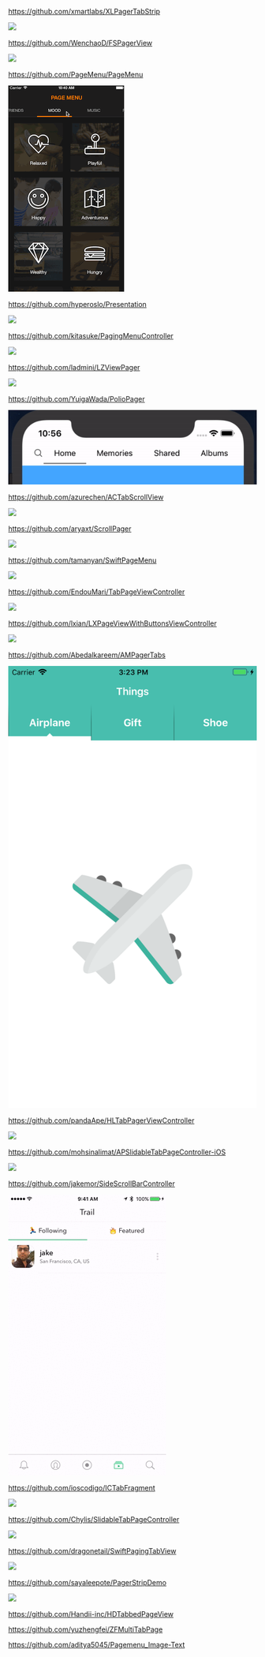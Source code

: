 https://github.com/xmartlabs/XLPagerTabStrip

![](https://github.com/xmartlabs/XLPagerTabStrip/raw/master/Example/instagram.gif)

https://github.com/WenchaoD/FSPagerView

![](https://cloud.githubusercontent.com/assets/5186464/22688057/9003d880-ed65-11e6-882e-4587c97c8878.gif)

https://github.com/PageMenu/PageMenu

![](https://raw.githubusercontent.com/uacaps/ResourceRepo/master/PageMenu/PageMenuDemo.gif)

https://github.com/hyperoslo/Presentation

![](https://raw.githubusercontent.com/hyperoslo/Presentation/master/Example/Parallax/Images/Parallax-v2.gif)

https://github.com/kitasuke/PagingMenuController

![](https://raw.githubusercontent.com/wiki/kitasuke/PagingMenuController/images/demo4.gif)

https://github.com/ladmini/LZViewPager

![](https://github.com/ladmini/LZViewPager/raw/master/webimages/demo.gif)

https://github.com/YuigaWada/PolioPager

![](https://github.com/YuigaWada/PolioPager/raw/master/image/PolioPager.gif)

https://github.com/azurechen/ACTabScrollView

![](https://github.com/azurechen/ACTabScrollView/raw/master/Screenshots/demo-1.gif)

https://github.com/aryaxt/ScrollPager

![](https://camo.githubusercontent.com/014e145bc0e3364e56400ba00a7687e52305d6a7/68747470733a2f2f7261772e6769746875622e636f6d2f6172796178742f5363726f6c6c50616765722f6d61737465722f7363726f6c6c50616765722e706e67)

https://github.com/tamanyan/SwiftPageMenu

![](https://raw.githubusercontent.com/tamanyan/SwiftPageMenu/master/screen_captures/1.gif)

https://github.com/EndouMari/TabPageViewController

![](https://raw.githubusercontent.com/wiki/EndouMari/TabPageViewController/images/demo2.gif)

https://github.com/lxian/LXPageViewWithButtonsViewController

![](https://github.com/lxian/LXPageViewWithButtonsViewController/raw/master/screenshot0.png)

https://github.com/Abedalkareem/AMPagerTabs

![](https://github.com/Abedalkareem/AMPagerTabs/raw/master/Screen%20Shot.png)

https://github.com/pandaApe/HLTabPagerViewController

![](https://github.com/pandaApe/HLTabPagerViewController/raw/master/example.gif)

https://github.com/mohsinalimat/APSlidableTabPageController-iOS

![](https://cloud.githubusercontent.com/assets/16682908/12745471/ac8c307e-c999-11e5-83e1-455f949cc4d6.gif)

https://github.com/jakemor/SideScrollBarController

![](https://github.com/jakemor/SideScrollBarController/raw/master/SideScrollBarControllerDemo.gif?raw=true)

https://github.com/ioscodigo/ICTabFragment

![](https://github.com/ioscodigo/ICTabFragment/raw/master/Images/first.gif)

https://github.com/Chylis/SlidableTabPageController

![](https://cloud.githubusercontent.com/assets/653946/17933575/d8ad7318-6a14-11e6-9b0e-d5cae9ae719c.gif)

https://github.com/dragonetail/SwiftPagingTabView

![](https://github.com/dragonetail/SwiftPagingTabView)

https://github.com/sayaleepote/PagerStripDemo

![](https://user-images.githubusercontent.com/14230368/39244999-18772e5a-48b0-11e8-9b11-8eaaf042706c.gif)

https://github.com/Handii-inc/HDTabbedPageView

https://github.com/yuzhengfei/ZFMultiTabPage

https://github.com/aditya5045/Pagemenu_Image-Text
